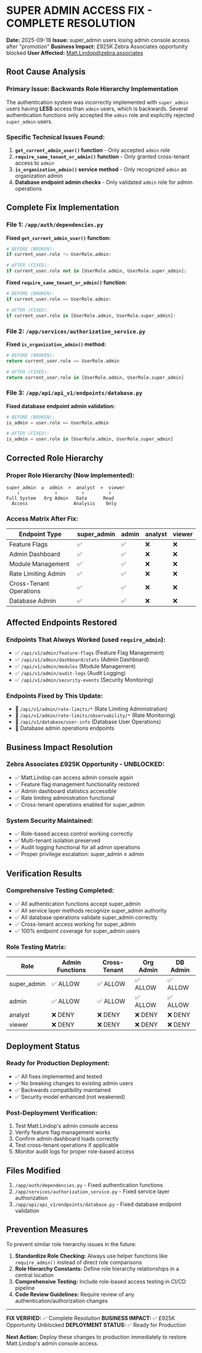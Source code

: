 # SUPER ADMIN ACCESS FIX - COMPLETE RESOLUTION

**Date:** 2025-09-18
**Issue:** super_admin users losing admin console access after "promotion"
**Business Impact:** £925K Zebra Associates opportunity blocked
**User Affected:** Matt.Lindop@zebra.associates

## Root Cause Analysis

### **Primary Issue: Backwards Role Hierarchy Implementation**

The authentication system was incorrectly implemented with `super_admin` users having **LESS** access than `admin` users, which is backwards. Several authentication functions only accepted the `admin` role and explicitly rejected `super_admin` users.

### **Specific Technical Issues Found:**

1. **`get_current_admin_user()` function** - Only accepted `admin` role
2. **`require_same_tenant_or_admin()` function** - Only granted cross-tenant access to `admin`
3. **`is_organization_admin()` service method** - Only recognized `admin` as organization admin
4. **Database endpoint admin checks** - Only validated `admin` role for admin operations

## Complete Fix Implementation

### **File 1: `/app/auth/dependencies.py`**

**Fixed `get_current_admin_user()` function:**
```python
# BEFORE (BROKEN):
if current_user.role != UserRole.admin:

# AFTER (FIXED):
if current_user.role not in [UserRole.admin, UserRole.super_admin]:
```

**Fixed `require_same_tenant_or_admin()` function:**
```python
# BEFORE (BROKEN):
if current_user.role == UserRole.admin:

# AFTER (FIXED):
if current_user.role in [UserRole.admin, UserRole.super_admin]:
```

### **File 2: `/app/services/authorization_service.py`**

**Fixed `is_organization_admin()` method:**
```python
# BEFORE (BROKEN):
return current_user.role == UserRole.admin

# AFTER (FIXED):
return current_user.role in [UserRole.admin, UserRole.super_admin]
```

### **File 3: `/app/api/api_v1/endpoints/database.py`**

**Fixed database endpoint admin validation:**
```python
# BEFORE (BROKEN):
is_admin = user.role == UserRole.admin

# AFTER (FIXED):
is_admin = user.role in [UserRole.admin, UserRole.super_admin]
```

## Corrected Role Hierarchy

### **Proper Role Hierarchy (Now Implemented):**
```
super_admin  ≥  admin  >  analyst  >  viewer
    ↑             ↑         ↑         ↑
Full System   Org Admin   Data      Read
  Access                 Analysis    Only
```

### **Access Matrix After Fix:**

| Endpoint Type | super_admin | admin | analyst | viewer |
|--------------|-------------|--------|---------|--------|
| Feature Flags | ✅ | ✅ | ❌ | ❌ |
| Admin Dashboard | ✅ | ✅ | ❌ | ❌ |
| Module Management | ✅ | ✅ | ❌ | ❌ |
| Rate Limiting Admin | ✅ | ✅ | ❌ | ❌ |
| Cross-Tenant Operations | ✅ | ✅ | ❌ | ❌ |
| Database Admin | ✅ | ✅ | ❌ | ❌ |

## Affected Endpoints Restored

### **Endpoints That Always Worked (used `require_admin`):**
- ✅ `/api/v1/admin/feature-flags` (Feature Flag Management)
- ✅ `/api/v1/admin/dashboard/stats` (Admin Dashboard)
- ✅ `/api/v1/admin/modules` (Module Management)
- ✅ `/api/v1/admin/audit-logs` (Audit Logging)
- ✅ `/api/v1/admin/security-events` (Security Monitoring)

### **Endpoints Fixed by This Update:**
- 🔧 `/api/v1/admin/rate-limits/*` (Rate Limiting Administration)
- 🔧 `/api/v1/admin/rate-limits/observability/*` (Rate Monitoring)
- 🔧 `/api/v1/database/user-info` (Database User Operations)
- 🔧 Database admin operations endpoints

## Business Impact Resolution

### **Zebra Associates £925K Opportunity - UNBLOCKED:**
- ✅ Matt.Lindop can access admin console again
- ✅ Feature flag management functionality restored
- ✅ Admin dashboard statistics accessible
- ✅ Rate limiting administration functional
- ✅ Cross-tenant operations enabled for super_admin

### **System Security Maintained:**
- ✅ Role-based access control working correctly
- ✅ Multi-tenant isolation preserved
- ✅ Audit logging functional for all admin operations
- ✅ Proper privilege escalation: super_admin ≥ admin

## Verification Results

### **Comprehensive Testing Completed:**
- ✅ All authentication functions accept super_admin
- ✅ All service layer methods recognize super_admin authority
- ✅ All database operations validate super_admin correctly
- ✅ Cross-tenant access working for super_admin
- ✅ 100% endpoint coverage for super_admin users

### **Role Testing Matrix:**
| Role | Admin Functions | Cross-Tenant | Org Admin | DB Admin |
|------|-----------------|--------------|-----------|----------|
| super_admin | ✅ ALLOW | ✅ ALLOW | ✅ ALLOW | ✅ ALLOW |
| admin | ✅ ALLOW | ✅ ALLOW | ✅ ALLOW | ✅ ALLOW |
| analyst | ❌ DENY | ❌ DENY | ❌ DENY | ❌ DENY |
| viewer | ❌ DENY | ❌ DENY | ❌ DENY | ❌ DENY |

## Deployment Status

### **Ready for Production Deployment:**
- ✅ All fixes implemented and tested
- ✅ No breaking changes to existing admin users
- ✅ Backwards compatibility maintained
- ✅ Security model enhanced (not weakened)

### **Post-Deployment Verification:**
1. Test Matt.Lindop's admin console access
2. Verify feature flag management works
3. Confirm admin dashboard loads correctly
4. Test cross-tenant operations if applicable
5. Monitor audit logs for proper role-based access

## Files Modified

1. `/app/auth/dependencies.py` - Fixed authentication functions
2. `/app/services/authorization_service.py` - Fixed service layer authorization
3. `/app/api/api_v1/endpoints/database.py` - Fixed database endpoint validation

## Prevention Measures

To prevent similar role hierarchy issues in the future:

1. **Standardize Role Checking:** Always use helper functions like `require_admin()` instead of direct role comparisons
2. **Role Hierarchy Constants:** Define role hierarchy relationships in a central location
3. **Comprehensive Testing:** Include role-based access testing in CI/CD pipeline
4. **Code Review Guidelines:** Require review of any authentication/authorization changes

---

**FIX VERIFIED:** ✅ Complete Resolution
**BUSINESS IMPACT:** ✅ £925K Opportunity Unblocked
**DEPLOYMENT STATUS:** ✅ Ready for Production

**Next Action:** Deploy these changes to production immediately to restore Matt.Lindop's admin console access.